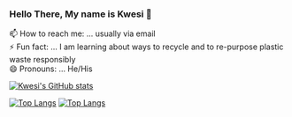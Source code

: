 ### Hello There, My name is Kwesi 👋
📫 How to reach me: ... usually via email <br>
⚡ Fun fact: ... I am learning about ways to recycle and to re-purpose plastic waste responsibly <br>
😄 Pronouns: ... He/His

<!--
**kwesiamoa/kwesiamoa** is a ✨ _special_ ✨ repository because its `README.md` (this file) appears on your GitHub profile.

Here are some ideas to get you started:

- 🔭 I’m currently working on ...
- 🌱 I’m currently learning ...
- 👯 I’m looking to collaborate on ...
- 🤔 I’m looking for help with ...
- 💬 Ask me about ...
- 📫 How to reach me: ... usually via email
- 😄 Pronouns: ... He/His
- ⚡ Fun fact: ... I am learning about ways to recycle plastic waste responsibly
-->
[![Kwesi's GitHub stats](https://github-readme-stats.vercel.app/api?username=kwesiamoa)](https://github.com/kwesiamoa/github-readme-stats)

[![Top Langs](https://github-readme-stats.vercel.app/api/top-langs/?username=kwesiamoa)](https://github.com/kwesiamoa/github-readme-stats)
[![Top Langs](https://github-readme-stats.vercel.app/api/top-langs/?username=kwesiamoa&layout=compact)](https://github.com/kwesiamoa/github-readme-stats)
